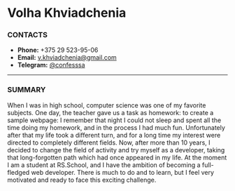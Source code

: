 # Volha Khviadchenia
### **CONTACTS**
- **Phone:** +375 29 523-95-06
- **Email:** v.khviadchenia@gmail.com
- **Telegram:** [@confesssa](https://t.me/confesssa)
  
---
### **SUMMARY**
When I was in high school, computer science was one of my favorite subjects. One day, the teacher gave us a task as homework: to create a sample webpage: I remember that night I could not sleep and spent all the time doing my homework, and in the process I had much fun. Unfortunately after that my life took a different turn, and for a long time my interest were directed to completely different fields. Now, after more than 10 years, I decided to change the field of activity and try myself as a developer, taking that long-forgotten path which had once appeared in my life. At the moment I am a student at RS.School, and I have the ambition of becoming a full-fledged web developer. There is much to do and to learn, but I feel very motivated and ready to face this exciting challenge.